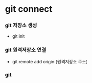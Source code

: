 # git connect

### git 저장소 생성

- git init

### git 원격저장소 연결

- git remote add origin (원격저장소 주소)

### git
